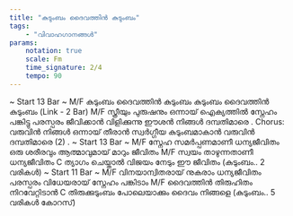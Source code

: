 ```yaml
---
title: "കുടുംബം ദൈവത്തിൻ കുടുംബം"
tags:
    - "വിവാഹഗാനങ്ങൾ"
params:
    notation: true
    scale: Fm
    time_signature: 2/4
    tempo: 90
---
```

~ Start 13 Bar ~
M/F
കുടുംബം ദൈവത്തിൻ കുടുംബം
കുടുംബം ദൈവത്തിൻ കുടുംബം
(Link - 2 Bar)
M/F
സ്ത്രീയും പുരുഷനും ഒന്നായ് ഐക്യത്തിൽ
സ്നേഹം പങ്കിട്ടു പരസ്പരം ജീവിക്കാൻ
വിളിക്കുന്നു ഈശൻ നിങ്ങൾ ദമ്പതിമാരെ
.
Chorus:
വരുവിൻ നിങ്ങൾ ഒന്നായ് തീരാൻ
സ്വർഗ്ഗീയ കുടുംബമാകാൻ വരുവിൻ ദമ്പതിമാരെ (2)
.
~ Start 13 Bar ~
M/F
സ്നേഹ സമർപ്പണമാണീ ധന്യജീവിതം
ഒരു ശരീരവും ആത്മാവുമായ് മാറും ജീവിതം
M/F
സ്വയം താഴുന്നതാണീ ധന്യജീവിതം
C
ത്യാഗം ചെയ്താൽ വിജയം നേടും ഈ ജീവിതം
(കുടുംബം.. 2 വരികൾ)
~ Start 11 Bar ~
M/F
വിനയാന്വിതരായ് നുകരാം ധന്യജീവിതം
പരസ്പരം വിധേയരായ് സ്നേഹം പങ്കിടാം
M/F
ദൈവത്തിൻ തിരുഹിതം നിറവേറ്റിടാൻ
C
തിരുക്കുടുംബം പോലെയാക്കും ദൈവം നിങ്ങളെ
 (കുടുംബം.. 5 വരികൾ കോറസ്)
